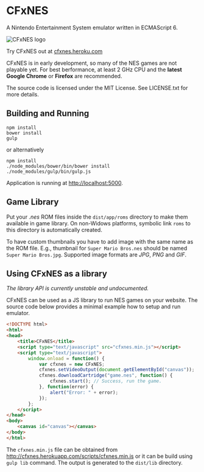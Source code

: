# CFxNES

A Nintendo Entertainment System emulator written in ECMAScript 6.

![CFxNES logo](https://raw.githubusercontent.com/jpikl/cfxnes/master/src/app/client/images/logo-md.png)

Try CFxNES out at [cfxnes.heroku.com](http://cfxnes.herokuapp.com)

CFxNES is in early development, so many of the NES games are not playable yet.
For best berformance, at least 2 GHz CPU and the **latest Google Chrome** or **Firefox**
are recommended.

The source code is licensed under the MIT License.
See LICENSE.txt for more details.

## Building and Running

    npm install
    bower install
    gulp

or alternatively

    npm install
    ./node_modules/bower/bin/bower install
    ./node_modules/gulp/bin/gulp.js

Application is running at <http://localhost:5000>.

## Game Library

Put your *.nes* ROM files inside the `dist/app/roms` directory to make them available in game library.
On non-Widows platforms, symbolic link `roms` to this directory is automatically created.

To have custom thumbnails you have to add image with the same name as the ROM file.
E.g., thumbnail for `Super Mario Bros.nes` should be named `Super Mario Bros.jpg`.
Supported image formats are *JPG*, *PNG* and *GIF*.

## Using CFxNES as a library

*The library API is currently unstable and undocumented.*

CFxNES can be used as a JS library to run NES games on your website.
The source code below provides a minimal example how to setup and run emulator.

``` html
<!DOCTYPE html>
<html>
<head>
    <title>CFxNES</title>
    <script type="text/javascript" src="cfxnes.min.js"></script>
    <script type="text/javascript">
        window.onload = function() {
            var cfxnes = new CFxNES;
            cfxnes.setVideoOutput(document.getElementById("canvas"));
            cfxnes.downloadCartridge("game.nes", function() {
                cfxnes.start(); // Success, run the game.
            }, function(error) {
                alert("Error: " + error);
            });
        };
    </script>
</head>
<body>
    <canvas id="canvas"></canvas>
</body>
</html>
```

The `cfxnes.min.js` file can be obtained from http://cfxnes.herokuapp.com/scripts/cfxnes.min.js
or it can be build using `gulp lib` command. The output is generated to the `dist/lib` directory.
